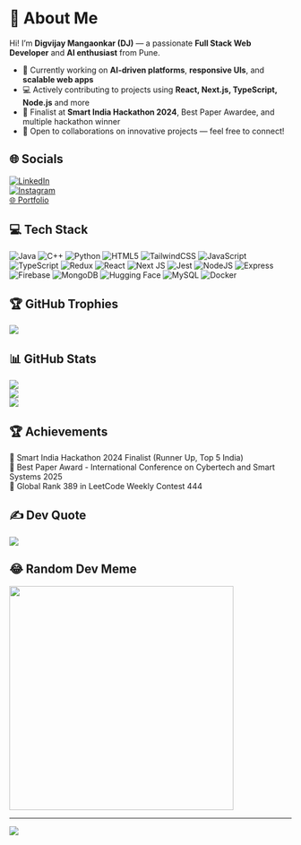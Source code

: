 # 💫 About Me
Hi! I’m **Digvijay Mangaonkar (DJ)** — a passionate **Full Stack Web Developer** and **AI enthusiast** from Pune.  
- 🔭 Currently working on **AI-driven platforms**, **responsive UIs**, and **scalable web apps**  
- 💻 Actively contributing to projects using **React, Next.js, TypeScript, Node.js** and more  
- 🚀 Finalist at **Smart India Hackathon 2024**, Best Paper Awardee, and multiple hackathon winner  
- 🤝 Open to collaborations on innovative projects — feel free to connect!

## 🌐 Socials
[![LinkedIn](https://img.shields.io/badge/LinkedIn-%230077B5.svg?logo=linkedin&logoColor=white)](https://www.linkedin.com/in/dj-mangaonkar-07k/)  
[![Instagram](https://img.shields.io/badge/Instagram-%23E4405F.svg?logo=Instagram&logoColor=white)](https://instagram.com/_dj_m07_)  
[🌐 Portfolio](https://dj07.me)

## 💻 Tech Stack
![Java](https://img.shields.io/badge/java-%23ED8B00.svg?style=for-the-badge&logo=java&logoColor=white) ![C++](https://img.shields.io/badge/C%2B%2B-%2300599C.svg?style=for-the-badge&logo=c%2B%2B&logoColor=white) ![Python](https://img.shields.io/badge/python-%233776AB.svg?style=for-the-badge&logo=python&logoColor=white) ![HTML5](https://img.shields.io/badge/html5-%23E34F26.svg?style=for-the-badge&logo=html5&logoColor=white) ![TailwindCSS](https://img.shields.io/badge/tailwindcss-%2338B2AC.svg?style=for-the-badge&logo=tailwind-css&logoColor=white) ![JavaScript](https://img.shields.io/badge/javascript-%23323330.svg?style=for-the-badge&logo=javascript&logoColor=%23F7DF1E) ![TypeScript](https://img.shields.io/badge/typescript-%23007ACC.svg?style=for-the-badge&logo=typescript&logoColor=white) ![Redux](https://img.shields.io/badge/redux-%23593d88.svg?style=for-the-badge&logo=redux&logoColor=white) ![React](https://img.shields.io/badge/react-%2320232a.svg?style=for-the-badge&logo=react&logoColor=%2361DAFB) ![Next JS](https://img.shields.io/badge/Next-black?style=for-the-badge&logo=next.js&logoColor=white) ![Jest](https://img.shields.io/badge/jest-%23C21325.svg?style=for-the-badge&logo=jest&logoColor=white) ![NodeJS](https://img.shields.io/badge/node.js-6DA55F?style=for-the-badge&logo=node.js&logoColor=white) ![Express](https://img.shields.io/badge/express.js-%23404d59.svg?style=for-the-badge&logo=express&logoColor=white) ![Firebase](https://img.shields.io/badge/firebase-%23039BE5.svg?style=for-the-badge&logo=firebase) ![MongoDB](https://img.shields.io/badge/mongodb-%234ea94b.svg?style=for-the-badge&logo=mongodb&logoColor=white) ![Hugging Face](https://img.shields.io/badge/HuggingFace-%23FFCA00.svg?style=for-the-badge&logo=hugging-face&logoColor=black) ![MySQL](https://img.shields.io/badge/mysql-%2300f.svg?style=for-the-badge&logo=mysql&logoColor=white) ![Docker](https://img.shields.io/badge/docker-%230db7ed.svg?style=for-the-badge&logo=docker&logoColor=white)

## 🏆 GitHub Trophies
![](https://github-profile-trophy.vercel.app/?username=DJ-BoT07&theme=discord&no-frame=false&no-bg=false&margin-w=4)

## 📊 GitHub Stats
![](https://github-readme-stats.vercel.app/api?username=DJ-BoT07&theme=react&hide_border=false&include_all_commits=true&count_private=true)  
![](https://github-readme-streak-stats.herokuapp.com/?user=DJ-BoT07&theme=react&hide_border=false)  
![](https://github-readme-stats.vercel.app/api/top-langs/?username=DJ-BoT07&theme=react&hide_border=false&layout=compact)

## 🏆 Achievements
🏅 Smart India Hackathon 2024 Finalist (Runner Up, Top 5 India)  
🏅 Best Paper Award - International Conference on Cybertech and Smart Systems 2025  
🏅 Global Rank 389 in LeetCode Weekly Contest 444  

## ✍️ Dev Quote
![](https://quotes-github-readme.vercel.app/api?type=horizontal&theme=tokyonight)

## 😂 Random Dev Meme
<img src='https://randommeme-five.vercel.app/' style="height: 400px;"/>

---
[![](https://visitcount.itsvg.in/api?id=DJ-BoT07&icon=0&color=0)](https://visitcount.itsvg.in)

